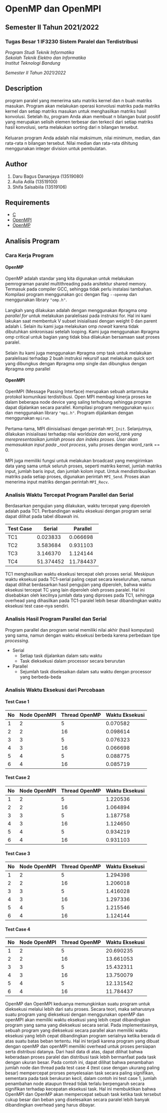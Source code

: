 # **OpenMP dan OpenMPI**

## Semester II Tahun 2021/2022

### Tugas Besar 1 IF3230 Sistem Paralel dan Terdistribusi

_Program Studi Teknik Informatika_ <br />
_Sekolah Teknik Elektro dan Informatika_ <br />
_Institut Teknologi Bandung_ <br />

_Semester II Tahun 2021/2022_

## **Description**

program paralel yang menerima satu matriks kernel dan n buah matriks masukan. Program akan melakukan operasi konvolusi matriks pada matriks kernel dan setiap matriks masukan untuk menghasilkan matriks hasil konvolusi. Setelah itu, program Anda akan membuat n bilangan bulat positif yang merupakan selisih elemen terbesar dan terkecil dari setiap matriks hasil konvolusi, serta melakukan sorting dari n bilangan tersebut. <br />
<br/>
Keluaran program Anda adalah nilai maksimum, nilai minimum, median, dan rata-rata n bilangan tersebut. Nilai median dan rata-rata dihitung menggunakan integer division untuk pembulatan.

## **Author**

1. Daru Bagus Dananjaya (13519080)
2. Aulia Adila (13519100)
3. Shifa Salsabiila (13519106)

## **Requirements**

- [C](https://www.gnu.org/software/gcc/gcc.html)
- [OpenMPI](https://www.open-mpi.org/)
- [OpenMP](https://openmp.org/)

## **Analisis Program**

### Cara Kerja Program

#### OpenMP

OpenMP adalah standar yang kita digunakan untuk melakukan pemrograman paralel multithreading pada arsitektur shared memory. Termasuk pada compiler GCC, sehingga tidak perlu instalasi tambahan. Kompilasi program menggunakan gcc dengan flag `--openmp` dan menggunakan library `"omp.h"`.
<br><br>
Langkah yang dilakukan adalah dengan menggunakan #pragma omp _parallel for_ untuk melakukan paralelisasi pada instruksi for. Hal ini kami lakukan saat membentuk V subset inisialisasi dengan weight 0 dan parent adalah i. Selain itu kami juga melakukan omp _nowait_ karena tidak dibutuhkan sinkronisasi setelah looping. Kami juga menggunakan #pragma omp critical untuk bagian yang tidak bisa dilakukan bersamaan saat proses paralel.
<br><br>
Selain itu kami juga menggunakan #pragma omp task untuk melakukan paralelisasi terhadap 2 buah instruksi rekursif saat melakukan quick sort yang dibungkus dengan #pragma omp single dan dibungkus dengan #pragma omp parallel

#### OpenMPI

OpenMPI (Message Passing Interface) merupakan sebuah antarmuka protokol komunikasi terdistribusi. Open MPI membagi kinerja proses ke dalam beberapa node device yang saling terhubung sehingga program dapat dijalankan secara parallel. Kompilasi program menggunakan `mpicc` dan menggunakan library `"mpi.h"`. Program dijalankan dengan menggunakan `mpirun`.
<br><br>
Pertama-tama, MPI diinisialisasi dengan perintah `MPI_Init`. Selanjutnya, dilakukan inisialisasi terhadap nilai world*size dan world_rank yang merepresentasikan jumlah proses dan indeks proses. User akan memasukkan input pada \_root process*, yaitu proses dengan word_rank == 0.
<br><br>
MPI juga memiliki fungsi untuk melakukan broadcast yang mengirimkan data yang sama untuk seluruh proses, seperti matriks kernel, jumlah matriks input, jumlah baris input, dan jumlah kolom input. Untuk mendistribusikan matriks pada setiap proses, digunakan perintah `MPI_Send`. Proses akan menerima input matriks dengan perintah `MPI_Recv`.

### Analisis Waktu Tercepat Program Parallel dan Serial

Berdasarkan pengujian yang dilakukan, waktu tercepat yang diperoleh adalah pada TC1. Perbandingan waktu eksekusi dengan program serial dapat dilihat pada tabel dibawah ini.

| Test Case | Serial   | Parallel |
| --------- | -------- | -------- |
| TC1       | 0.023833 | 0.066698 |
| TC2       | 3.583684 | 0.931103 |
| TC3       | 3.146370 | 1.124144 |
| TC4       | 51.374452| 11.784437|

TC1 menghasilkan waktu eksekusi tercepat oleh proses serial. Meskipun waktu eksekusi pada TC1-serial paling cepat secara keseluruhan, namun dapat dilihat berdasarkan hasil pengujian yang diperoleh, bahwa waktu eksekusi tercepat TC yang lain diperoleh oleh proses paralel. Hal ini disebabkan oleh kecilnya jumlah data yang diproses pada TC1, sehingga overhead yang dihasilkan pada TC1-paralel lebih besar dibandingkan waktu eksekusi test case-nya sendiri. 

### Analisis Hasil Program Parallel dan Serial

Program parallel dan program serial memiliki nilai akhir (hasil komputasi) yang sama, namun dengan waktu eksekusi berbeda karena perbedaan tipe _processing_.  
- Serial
  - Setiap task dijalankan dalam satu waktu
  - Task dieksekusi dalam processor secara berurutan
- Parallel
  - Sejumlah task diselesaikan dalam satu waktu dengan processor yang berbeda-beda

### Analisis Waktu Eksekusi dari Percobaan

#### Test Case 1
| No  | Node OpenMPI | Thread OpenMP | Waktu Eksekusi |
| --- | ------------ | ------------- | -------------- |
| 1   | 2            | 5             | 0.070582       |
| 2   | 2            | 16            | 0.098614       |
| 3   | 3            | 5             | 0.076323       |
| 4   | 3            | 16            | 0.066698       |
| 5   | 4            | 5             | 0.088775       |
| 6   | 4            | 16            | 0.085719       |

#### Test Case 2
| No  | Node OpenMPI | Thread OpenMP | Waktu Eksekusi |
| --- | ------------ | ------------- | -------------- |
| 1   | 2            | 5             | 1.220536       |
| 2   | 2            | 16            | 1.064894       |
| 3   | 3            | 5             | 1.187758       |
| 4   | 3            | 16            | 1.124650       |
| 5   | 4            | 5             | 0.934219       |
| 6   | 4            | 16            | 0.931103       |

#### Test Case 3
| No  | Node OpenMPI | Thread OpenMP | Waktu Eksekusi |
| --- | ------------ | ------------- | -------------- |
| 1   | 2            | 5             | 1.294398       |
| 2   | 2            | 16            | 1.206018       |
| 3   | 3            | 5             | 1.416028       |
| 4   | 3            | 16            | 1.297336       |
| 5   | 4            | 5             | 1.215546       |
| 6   | 4            | 16            | 1.124144       |

#### Test Case 4
| No  | Node OpenMPI | Thread OpenMP | Waktu Eksekusi |
| --- | ------------ | ------------- | -------------- |
| 1   | 2            | 5             | 20.690235      |
| 2   | 2            | 16            | 13.661053      |
| 3   | 3            | 5             | 15.432311      |
| 4   | 3            | 16            | 13.750079      |
| 5   | 4            | 5             | 12.131542      |
| 6   | 4            | 16            | 11.784437      |

OpenMP dan OpenMPI keduanya memungkinkan suatu program untuk dieksekusi melalui lebih dari satu proses. Secara teori, maka seharusnya suatu program yang dieksekusi dengan menggunakan openMP dan openMPI akan memiliki waktu eksekusi yang lebih cepat dibandingkan program yang sama yang dieksekusi secara serial. Pada implementasinya, sebuah program yang dieksekusi secara parallel akan memiliki waktu eksekusi yang lebih cepat dibandingkan program serialnya ketika berada di atas suatu batas beban tertentu. Hal ini terjadi karena program yang dibuat dengan openMP dan openMPI memiliki overhead untuk proses persiapan serta distribusi datanya. Dari hasil data di atas, dapat dilihat bahwa keberadaan proses paralel dan distribusi task lebih bermanfaat pada task dengan ukuran besar. Pada contoh ini, dapat dilihat bahwa penambahan jumlah node dan thread pada test case 4 (test case dengan ukurang paling besar) mempercepat prorses penyelesaian task secara paling signifikan, sementara pada task berukuran kecil, dalam contoh ini test case 1, jumlah penambahan node ataupun thread tidak terlalu berpengaruh secara signifikan terhadap kecepatan eksekusi task. Hal ini membuktikan bahwa OpenMPI dan OpenMP akan mempercepat sebuah task ketika task tersebut cukup besar dan beban yang diselesaikan secara paralel lebih banyak dibandingkan overhead yang harus dibayar. 
